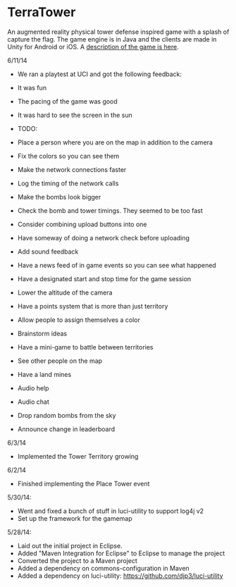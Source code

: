 TerraTower
==========

An augmented reality physical tower defense inspired game with a splash of capture the flag.  The game engine is in Java and the clients are made in Unity for Android or iOS.
A [description of the game is here](http://www.ics.uci.edu/~djp3/classes/2014_03_ICS163/tasks/terraTowerClient.html).

6/11/14
* We ran a playtest at UCI and got the following feedback:
 * It was fun
 * The pacing of the game was good
 * It was hard to see the screen in the sun

* TODO:
 * Place a person where you are on the map in addition to the camera
 * Fix the colors so you can see them
 * Make the network connections faster
  * Log the timing of the network calls
 * Make the bombs look bigger
 * Check the bomb and tower timings.  They seemed to be too fast
 * Consider combining upload buttons into one
 * Have someway of doing a network check before uploading
 * Add sound feedback
 * Have a news feed of in game events so you can see what happened
 * Have a designated start and stop time for the game session
 * Lower the altitude of the camera
 * Have a points system that is more than just territory
 * Allow people to assign themselves a color

* Brainstorm ideas
 * Have a mini-game to battle between territories
 * See other people on the map
 * Have a land mines
 * Audio help
 * Audio chat
 * Drop random bombs from the sky
 * Announce change in leaderboard

6/3/14
* Implemented the Tower Territory growing

6/2/14
* Finished implementing the Place Tower event

5/30/14:
* Went and fixed a bunch of stuff in luci-utility to support log4j v2
* Set up the framework for the gamemap

5/28/14:
* Laid out the initial project in Eclipse.
* Added "Maven Integration for Eclipse" to Eclipse to manage the project
* Converted the project to a Maven project
* Added a dependency on commons-configuration in Maven
* Added a dependency on luci-utility: https://github.com/djp3/luci-utility

	

